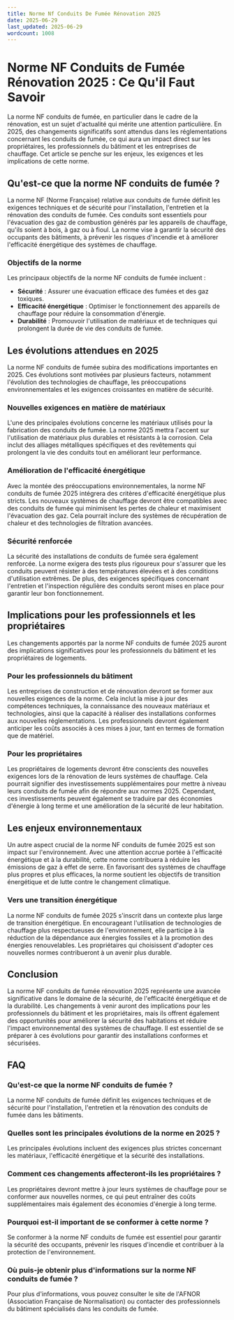 ```yaml
---
title: Norme Nf Conduits De Fumée Rénovation 2025
date: 2025-06-29
last_updated: 2025-06-29
wordcount: 1008
---
```


# Norme NF Conduits de Fumée Rénovation 2025 : Ce Qu'il Faut Savoir

La norme NF conduits de fumée, en particulier dans le cadre de la rénovation, est un sujet d'actualité qui mérite une attention particulière. En 2025, des changements significatifs sont attendus dans les réglementations concernant les conduits de fumée, ce qui aura un impact direct sur les propriétaires, les professionnels du bâtiment et les entreprises de chauffage. Cet article se penche sur les enjeux, les exigences et les implications de cette norme.

## Qu'est-ce que la norme NF conduits de fumée ?

La norme NF (Norme Française) relative aux conduits de fumée définit les exigences techniques et de sécurité pour l'installation, l'entretien et la rénovation des conduits de fumée. Ces conduits sont essentiels pour l'évacuation des gaz de combustion générés par les appareils de chauffage, qu'ils soient à bois, à gaz ou à fioul. La norme vise à garantir la sécurité des occupants des bâtiments, à prévenir les risques d'incendie et à améliorer l'efficacité énergétique des systèmes de chauffage.

### Objectifs de la norme

Les principaux objectifs de la norme NF conduits de fumée incluent :

- **Sécurité** : Assurer une évacuation efficace des fumées et des gaz toxiques.
- **Efficacité énergétique** : Optimiser le fonctionnement des appareils de chauffage pour réduire la consommation d'énergie.
- **Durabilité** : Promouvoir l'utilisation de matériaux et de techniques qui prolongent la durée de vie des conduits de fumée.

## Les évolutions attendues en 2025

La norme NF conduits de fumée subira des modifications importantes en 2025. Ces évolutions sont motivées par plusieurs facteurs, notamment l'évolution des technologies de chauffage, les préoccupations environnementales et les exigences croissantes en matière de sécurité.

### Nouvelles exigences en matière de matériaux

L'une des principales évolutions concerne les matériaux utilisés pour la fabrication des conduits de fumée. La norme 2025 mettra l'accent sur l'utilisation de matériaux plus durables et résistants à la corrosion. Cela inclut des alliages métalliques spécifiques et des revêtements qui prolongent la vie des conduits tout en améliorant leur performance.

### Amélioration de l'efficacité énergétique

Avec la montée des préoccupations environnementales, la norme NF conduits de fumée 2025 intégrera des critères d'efficacité énergétique plus stricts. Les nouveaux systèmes de chauffage devront être compatibles avec des conduits de fumée qui minimisent les pertes de chaleur et maximisent l'évacuation des gaz. Cela pourrait inclure des systèmes de récupération de chaleur et des technologies de filtration avancées.

### Sécurité renforcée

La sécurité des installations de conduits de fumée sera également renforcée. La norme exigera des tests plus rigoureux pour s'assurer que les conduits peuvent résister à des températures élevées et à des conditions d'utilisation extrêmes. De plus, des exigences spécifiques concernant l'entretien et l'inspection régulière des conduits seront mises en place pour garantir leur bon fonctionnement.

## Implications pour les professionnels et les propriétaires

Les changements apportés par la norme NF conduits de fumée 2025 auront des implications significatives pour les professionnels du bâtiment et les propriétaires de logements.

### Pour les professionnels du bâtiment

Les entreprises de construction et de rénovation devront se former aux nouvelles exigences de la norme. Cela inclut la mise à jour des compétences techniques, la connaissance des nouveaux matériaux et technologies, ainsi que la capacité à réaliser des installations conformes aux nouvelles réglementations. Les professionnels devront également anticiper les coûts associés à ces mises à jour, tant en termes de formation que de matériel.

### Pour les propriétaires

Les propriétaires de logements devront être conscients des nouvelles exigences lors de la rénovation de leurs systèmes de chauffage. Cela pourrait signifier des investissements supplémentaires pour mettre à niveau leurs conduits de fumée afin de répondre aux normes 2025. Cependant, ces investissements peuvent également se traduire par des économies d'énergie à long terme et une amélioration de la sécurité de leur habitation.

## Les enjeux environnementaux

Un autre aspect crucial de la norme NF conduits de fumée 2025 est son impact sur l'environnement. Avec une attention accrue portée à l'efficacité énergétique et à la durabilité, cette norme contribuera à réduire les émissions de gaz à effet de serre. En favorisant des systèmes de chauffage plus propres et plus efficaces, la norme soutient les objectifs de transition énergétique et de lutte contre le changement climatique.

### Vers une transition énergétique

La norme NF conduits de fumée 2025 s'inscrit dans un contexte plus large de transition énergétique. En encourageant l'utilisation de technologies de chauffage plus respectueuses de l'environnement, elle participe à la réduction de la dépendance aux énergies fossiles et à la promotion des énergies renouvelables. Les propriétaires qui choisissent d'adopter ces nouvelles normes contribueront à un avenir plus durable.

## Conclusion

La norme NF conduits de fumée rénovation 2025 représente une avancée significative dans le domaine de la sécurité, de l'efficacité énergétique et de la durabilité. Les changements à venir auront des implications pour les professionnels du bâtiment et les propriétaires, mais ils offrent également des opportunités pour améliorer la sécurité des habitations et réduire l'impact environnemental des systèmes de chauffage. Il est essentiel de se préparer à ces évolutions pour garantir des installations conformes et sécurisées.

## FAQ

### Qu'est-ce que la norme NF conduits de fumée ?

La norme NF conduits de fumée définit les exigences techniques et de sécurité pour l'installation, l'entretien et la rénovation des conduits de fumée dans les bâtiments.

### Quelles sont les principales évolutions de la norme en 2025 ?

Les principales évolutions incluent des exigences plus strictes concernant les matériaux, l'efficacité énergétique et la sécurité des installations.

### Comment ces changements affecteront-ils les propriétaires ?

Les propriétaires devront mettre à jour leurs systèmes de chauffage pour se conformer aux nouvelles normes, ce qui peut entraîner des coûts supplémentaires mais également des économies d'énergie à long terme.

### Pourquoi est-il important de se conformer à cette norme ?

Se conformer à la norme NF conduits de fumée est essentiel pour garantir la sécurité des occupants, prévenir les risques d'incendie et contribuer à la protection de l'environnement.

### Où puis-je obtenir plus d'informations sur la norme NF conduits de fumée ?

Pour plus d'informations, vous pouvez consulter le site de l'AFNOR (Association Française de Normalisation) ou contacter des professionnels du bâtiment spécialisés dans les conduits de fumée.
